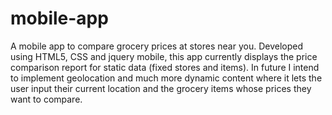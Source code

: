# mobile-app
A mobile app to compare grocery prices at stores near you. Developed using HTML5, CSS and jquery mobile, this app currently displays the price comparison report for static data (fixed stores and items). In future I intend to implement geolocation and much more dynamic content where it lets the user input their current location and the grocery items whose prices they want to compare.

